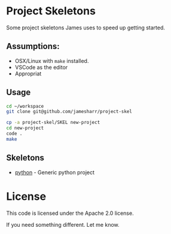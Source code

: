 # Project Skeletons
Some project skeletons James uses to speed up getting started.

## Assumptions:
* OSX/Linux with `make` installed.
* VSCode as the editor
* Appropriat

## Usage
```sh
cd ~/workspace
git clone git@github.com/jamesharr/project-skel

cp -a project-skel/SKEL new-project
cd new-project
code .
make
```

## Skeletons
* [python](python) - Generic python project

# License
This code is licensed under the Apache 2.0 license.

If you need something different. Let me know.